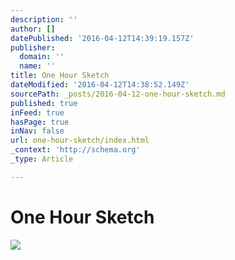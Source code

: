 ```yaml
---
description: ''
author: []
datePublished: '2016-04-12T14:39:19.157Z'
publisher:
  domain: ''
  name: ''
title: One Hour Sketch
dateModified: '2016-04-12T14:38:52.149Z'
sourcePath: _posts/2016-04-12-one-hour-sketch.md
published: true
inFeed: true
hasPage: true
inNav: false
url: one-hour-sketch/index.html
_context: 'http://schema.org'
_type: Article

---
```

# One Hour Sketch
![](https://the-grid-user-content.s3-us-west-2.amazonaws.com/83537fcf-0879-4cfb-87d9-f52b57bb130e.png)